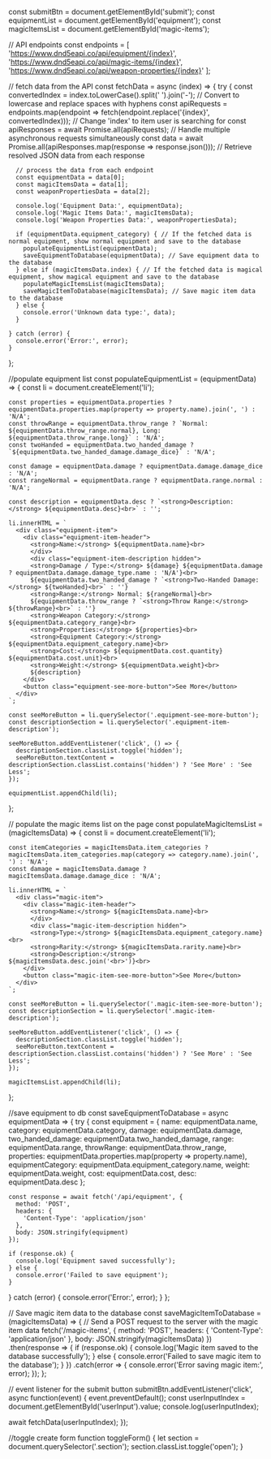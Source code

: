 const submitBtn = document.getElementById('submit');
const equipmentList = document.getElementById('equipment');
const magicItemsList = document.getElementById('magic-items');

// API endpoints
const endpoints = [
  'https://www.dnd5eapi.co/api/equipment/{index}',
  'https://www.dnd5eapi.co/api/magic-items/{index}',
  'https://www.dnd5eapi.co/api/weapon-properties/{index}'
];

// fetch data from the API
const fetchData = async (index) => {
    try {
      const convertedIndex = index.toLowerCase().split(' ').join('-'); // Convert to lowercase and replace spaces with hyphens
      const apiRequests = endpoints.map(endpoint => fetch(endpoint.replace('{index}', convertedIndex))); // Change 'index' to item user is searching for
      const apiResponses = await Promise.all(apiRequests); // Handle multiple asynchronous requests simultaneously
      const data = await Promise.all(apiResponses.map(response => response.json())); // Retrieve resolved JSON data from each response
  
      // process the data from each endpoint
      const equipmentData = data[0];
      const magicItemsData = data[1];
      const weaponPropertiesData = data[2];
  
      console.log('Equipment Data:', equipmentData);
      console.log('Magic Items Data:', magicItemsData);
      console.log('Weapon Properties Data:', weaponPropertiesData);
  
      if (equipmentData.equipment_category) { // If the fetched data is normal equipment, show normal equipment and save to the database
        populateEquipmentList(equipmentData);
        saveEquipmentToDatabase(equipmentData); // Save equipment data to the database
      } else if (magicItemsData.index) { // If the fetched data is magical equipment, show magical equipment and save to the database
        populateMagicItemsList(magicItemsData);
        saveMagicItemToDatabase(magicItemsData); // Save magic item data to the database
      } else {
        console.error('Unknown data type:', data);
      }
  
    } catch (error) {
      console.error('Error:', error);
    }
};
  
//populate equipment list
const populateEquipmentList = (equipmentData) => {
    const li = document.createElement('li');
  
    const properties = equipmentData.properties ? equipmentData.properties.map(property => property.name).join(', ') : 'N/A';
    const throwRange = equipmentData.throw_range ? `Normal: ${equipmentData.throw_range.normal}, Long: ${equipmentData.throw_range.long}` : 'N/A';
    const twoHanded = equipmentData.two_handed_damage ? `${equipmentData.two_handed_damage.damage_dice}` : 'N/A';
  
    const damage = equipmentData.damage ? equipmentData.damage.damage_dice : 'N/A';
    const rangeNormal = equipmentData.range ? equipmentData.range.normal : 'N/A';
  
    const description = equipmentData.desc ? `<strong>Description:</strong> ${equipmentData.desc}<br>` : '';
  
    li.innerHTML = `
      <div class="equipment-item">
        <div class="equipment-item-header">
          <strong>Name:</strong> ${equipmentData.name}<br>
          </div>
          <div class="equipment-item-description hidden">
          <strong>Damage / Type:</strong> ${damage} ${equipmentData.damage ? equipmentData.damage.damage_type.name : 'N/A'}<br>
          ${equipmentData.two_handed_damage ? `<strong>Two-Handed Damage:</strong> ${twoHanded}<br>` : ''}
          <strong>Range:</strong> Normal: ${rangeNormal}<br>
          ${equipmentData.throw_range ? `<strong>Throw Range:</strong> ${throwRange}<br>` : ''}
          <strong>Weapon Category:</strong> ${equipmentData.category_range}<br>
          <strong>Properties:</strong> ${properties}<br>
          <strong>Equipment Category:</strong> ${equipmentData.equipment_category.name}<br>
          <strong>Cost:</strong> ${equipmentData.cost.quantity} ${equipmentData.cost.unit}<br>
          <strong>Weight:</strong> ${equipmentData.weight}<br>
          ${description}
        </div>
        <button class="equipment-see-more-button">See More</button>
      </div>
    `;
  
    const seeMoreButton = li.querySelector('.equipment-see-more-button');
    const descriptionSection = li.querySelector('.equipment-item-description');
  
    seeMoreButton.addEventListener('click', () => {
      descriptionSection.classList.toggle('hidden');
      seeMoreButton.textContent = descriptionSection.classList.contains('hidden') ? 'See More' : 'See Less';
    });
  
    equipmentList.appendChild(li);
};
  
// populate the magic items list on the page
const populateMagicItemsList = (magicItemsData) => {
    const li = document.createElement('li');
  
    const itemCategories = magicItemsData.item_categories ? magicItemsData.item_categories.map(category => category.name).join(', ') : 'N/A';
    const damage = magicItemsData.damage ? magicItemsData.damage.damage_dice : 'N/A';
  
    li.innerHTML = `
      <div class="magic-item">
        <div class="magic-item-header">
          <strong>Name:</strong> ${magicItemsData.name}<br>
          </div>
          <div class="magic-item-description hidden">
          <strong>Type:</strong> ${magicItemsData.equipment_category.name}<br>
          <strong>Rarity:</strong> ${magicItemsData.rarity.name}<br>
          <strong>Description:</strong> ${magicItemsData.desc.join('<br>')}<br>
        </div>
        <button class="magic-item-see-more-button">See More</button>
      </div>
    `;
  
    const seeMoreButton = li.querySelector('.magic-item-see-more-button');
    const descriptionSection = li.querySelector('.magic-item-description');
  
    seeMoreButton.addEventListener('click', () => {
      descriptionSection.classList.toggle('hidden');
      seeMoreButton.textContent = descriptionSection.classList.contains('hidden') ? 'See More' : 'See Less';
    });
  
    magicItemsList.appendChild(li);
};

//save equipment to db
const saveEquipmentToDatabase = async equipmentData => {
  try {
    const equipment = {
      name: equipmentData.name,
      category: equipmentData.category,
      damage: equipmentData.damage,
      two_handed_damage: equipmentData.two_handed_damage,
      range: equipmentData.range,
      throwRange: equipmentData.throw_range,
      properties: equipmentData.properties.map(property => property.name),
      equipmentCategory: equipmentData.equipment_category.name,
      weight: equipmentData.weight,
      cost: equipmentData.cost,
      desc: equipmentData.desc
    };

    const response = await fetch('/api/equipment', {
      method: 'POST',
      headers: {
        'Content-Type': 'application/json'
      },
      body: JSON.stringify(equipment)
    });

    if (response.ok) {
      console.log('Equipment saved successfully');
    } else {
      console.error('Failed to save equipment');
    }
  } catch (error) {
    console.error('Error:', error);
  }
};

// Save magic item data to the database
const saveMagicItemToDatabase = (magicItemsData) => {
    // Send a POST request to the server with the magic item data
    fetch('/magic-items', {
      method: 'POST',
      headers: {
        'Content-Type': 'application/json'
      },
      body: JSON.stringify(magicItemsData)
    })
    .then(response => {
      if (response.ok) {
        console.log('Magic item saved to the database successfully');
      } else {
        console.error('Failed to save magic item to the database');
      }
    })
    .catch(error => {
      console.error('Error saving magic item:', error);
    });
};

// event listener for the submit button
submitBtn.addEventListener('click', async function(event) {
  event.preventDefault();
  const userInputIndex = document.getElementById('userInput').value;
  console.log(userInputIndex);

  await fetchData(userInputIndex);
});

//toggle create form
function toggleForm() {
  let section = document.querySelector('.section');
  section.classList.toggle('open');
}
